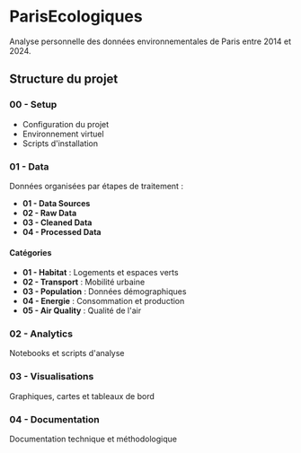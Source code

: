 # ParisEcologiques

Analyse personnelle des données environnementales de Paris entre 2014 et 2024.

## Structure du projet

### 00 - Setup
- Configuration du projet
- Environnement virtuel
- Scripts d'installation

### 01 - Data
Données organisées par étapes de traitement :
- **01 - Data Sources**
- **02 - Raw Data**
- **03 - Cleaned Data**
- **04 - Processed Data**

#### Catégories
- **01 - Habitat** : Logements et espaces verts
- **02 - Transport** : Mobilité urbaine
- **03 - Population** : Données démographiques
- **04 - Energie** : Consommation et production
- **05 - Air Quality** : Qualité de l'air


### 02 - Analytics
Notebooks et scripts d'analyse

### 03 - Visualisations
Graphiques, cartes et tableaux de bord

### 04 - Documentation
Documentation technique et méthodologique